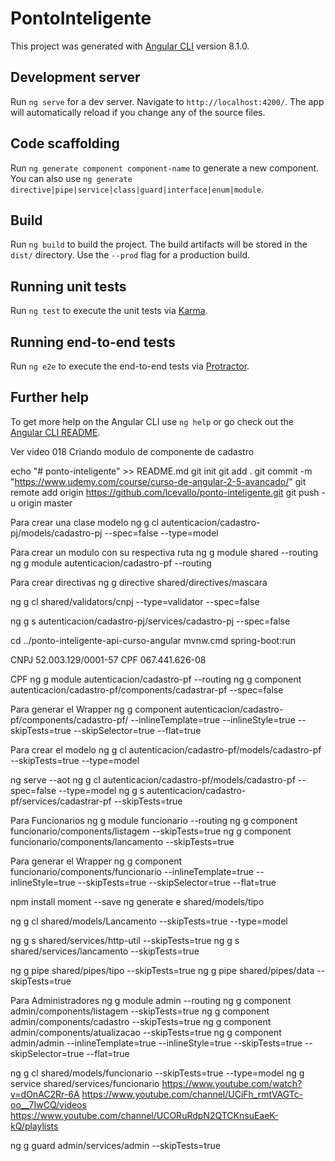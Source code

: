 # PontoInteligente

This project was generated with [Angular CLI](https://github.com/angular/angular-cli) version 8.1.0.

## Development server

Run `ng serve` for a dev server. Navigate to `http://localhost:4200/`. The app will automatically reload if you change any of the source files.

## Code scaffolding

Run `ng generate component component-name` to generate a new component. You can also use `ng generate directive|pipe|service|class|guard|interface|enum|module`.

## Build

Run `ng build` to build the project. The build artifacts will be stored in the `dist/` directory. Use the `--prod` flag for a production build.

## Running unit tests

Run `ng test` to execute the unit tests via [Karma](https://karma-runner.github.io).

## Running end-to-end tests

Run `ng e2e` to execute the end-to-end tests via [Protractor](http://www.protractortest.org/).

## Further help

To get more help on the Angular CLI use `ng help` or go check out the [Angular CLI README](https://github.com/angular/angular-cli/blob/master/README.md).

Ver video 018 Criando modulo de componente de cadastro

echo "# ponto-inteligente" >> README.md
git init
git add .
git commit -m "https://www.udemy.com/course/curso-de-angular-2-5-avancado/"
git remote add origin https://github.com/lcevallo/ponto-inteligente.git
git push -u origin master

Para crear una clase modelo
ng g cl autenticacion/cadastro-pj/models/cadastro-pj --spec=false --type=model

Para crear un modulo con su respectiva ruta
ng g module shared --routing
ng g module autenticacion/cadastro-pf --routing

Para crear directivas
ng g directive shared/directives/mascara

ng g cl shared/validators/cnpj --type=validator --spec=false

ng g s autenticacion/cadastro-pj/services/cadastro-pj --spec=false

cd ../ponto-inteligente-api-curso-angular
mvnw.cmd spring-boot:run

CNPJ 52.003.129/0001-57
CPF 067.441.626-08

CPF
ng g module autenticacion/cadastro-pf --routing
ng g component autenticacion/cadastro-pf/components/cadastrar-pf --spec=false

Para generar el Wrapper
ng g component autenticacion/cadastro-pf/components/cadastro-pf/ --inlineTemplate=true --inlineStyle=true --skipTests=true --skipSelector=true --flat=true

Para crear el modelo
ng g cl autenticacion/cadastro-pf/models/cadastro-pf --skipTests=true --type=model

ng serve --aot
ng g cl autenticacion/cadastro-pf/models/cadastro-pf --spec=false --type=model
ng g s autenticacion/cadastro-pf/services/cadastrar-pf --skipTests=true

Para Funcionarios
ng g module funcionario --routing
ng g component funcionario/components/listagem --skipTests=true
ng g component funcionario/components/lancamento --skipTests=true

Para generar el Wrapper
ng g component funcionario/components/funcionario --inlineTemplate=true --inlineStyle=true --skipTests=true --skipSelector=true --flat=true

npm install moment --save
ng generate e shared/models/tipo

ng g cl shared/models/Lancamento --skipTests=true --type=model

ng g s shared/services/http-util --skipTests=true
ng g s shared/services/lancamento --skipTests=true

ng g pipe shared/pipes/tipo --skipTests=true
ng g pipe shared/pipes/data --skipTests=true

Para Administradores
ng g module admin --routing
ng g component admin/components/listagem --skipTests=true
ng g component admin/components/cadastro --skipTests=true
ng g component admin/components/atualizacao --skipTests=true
ng g component admin/admin --inlineTemplate=true --inlineStyle=true --skipTests=true --skipSelector=true --flat=true

ng g cl shared/models/funcionario --skipTests=true --type=model
ng g service shared/services/funcionario
https://www.youtube.com/watch?v=dOnAC2Rr-6A
https://www.youtube.com/channel/UCiFh_rmtVAGTc-oo__7IwCQ/videos
https://www.youtube.com/channel/UCORuRdpN2QTCKnsuEaeK-kQ/playlists

ng g guard admin/services/admin --skipTests=true
